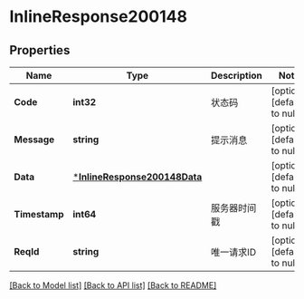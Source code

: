 # InlineResponse200148

## Properties
Name | Type | Description | Notes
------------ | ------------- | ------------- | -------------
**Code** | **int32** | 状态码 | [optional] [default to null]
**Message** | **string** | 提示消息 | [optional] [default to null]
**Data** | [***InlineResponse200148Data**](inline_response_200_148_data.md) |  | [optional] [default to null]
**Timestamp** | **int64** | 服务器时间戳 | [optional] [default to null]
**ReqId** | **string** | 唯一请求ID | [optional] [default to null]

[[Back to Model list]](../README.md#documentation-for-models) [[Back to API list]](../README.md#documentation-for-api-endpoints) [[Back to README]](../README.md)

